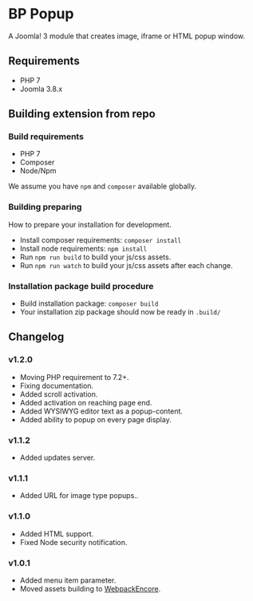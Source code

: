 # BP Popup
A Joomla! 3 module that creates image, iframe or HTML popup window.

## Requirements
- PHP 7
- Joomla 3.8.x

## Building extension from repo
### Build requirements
- PHP 7
- Composer
- Node/Npm

We assume you have `npm` and `composer` available globally.

### Building preparing
How to prepare your installation for development.
- Install composer requirements: `composer install`
- Install node requirements: `npm install`
- Run `npm run build` to build your js/css assets. 
- Run `npm run watch` to build your js/css assets after each change. 

### Installation package build procedure
- Build installation package: `composer build`
- Your installation zip package should now be ready in `.build/`

## Changelog

### v1.2.0
- Moving PHP requirement to 7.2+.
- Fixing documentation.
- Added scroll activation.
- Added activation on reaching page end.
- Added WYSIWYG editor text as a popup-content.
- Added ability to popup on every page display.

### v1.1.2
- Added updates server.

### v1.1.1
- Added URL for image type popups..

### v1.1.0
- Added HTML support.
- Fixed Node security notification.

### v1.0.1
- Added menu item parameter.
- Moved assets building to [WebpackEncore](https://github.com/symfony/webpack-encore).
